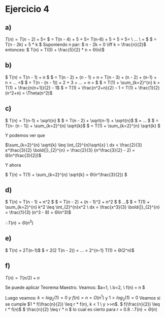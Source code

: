 # Ejercicio 4

## a)

$T(n) = T(n-2)+5 =$
$ = T(n - 4) + 5 + 5= T(n-6) + 5 + 5 + 5= \ ... \ = $
$ = T(n - 2k) + 5 * k  $
Suponiendo n par:
$ n - 2k = 0 \iff k = \frac{n}{2}$
entonces:
    $ T(n) = T(0) + \frac{5}{2} * n = Θ(n)$

## b)

$ T(n) = T(n - 1) + n $
$ = T(n - 2) + (n - 1) + n = T(n - 3) + (n - 2) + (n-1) + n = ... =$
$ = T(n - (n - 1)) + 2 + 3 + ... + n = $
$ = T(1) + \sum_{k=2}^{n} k = T(1) + \frac{n(n+1)}{2} - 1$
$ = T(1) + \frac{n^2+n}{2} - 1 = T(1) + \frac{1}{2}(n^2+n) = \Theta(n^2)$

## c)

$ T(n) = T(n-1) + \sqrt{n} $
$ = T(n - 2) + \sqrt{n-1} + \sqrt{n}$
$ = ... $
$ = T(n- (n - 1)) + \sum_{k=2}^{n} \sqrt{k}$
$ = T(1) + \sum_{k=2}^{n} \sqrt{k} $

Y podemos ver que

$\sum_{k=2}^{n} \sqrt{k} \leq \int_{2}^{n}\sqrt{x} \ dx = \frac{2}{3} x^\frac{3}{2} \bold{|}_{2}^{n} = \frac{2}{3} (n^\frac{3}{2} - 2) = Θ(n^\frac{3}{2})$

Y ahora

$ T(n) = T(1) + \sum_{k=2}^{n} \sqrt{k} = Θ(n^\frac{3}{2}) $

## d)

$ T(n) = T(n - 1) + n^2 $
$ = T(n - 2) + (n - 1)^2 + n^2 $
$ ...$
$ = T(1) + \sum_{k=2}^{n} k^2 \leq \int_{2}^{n}x^2 \ dx = \frac{x^3}{3} \bold{|}_{2}^{n} = \frac{1}{3} (n^3 - 8) = Θ(n^3)$

$∴ T(n) = Θ(n^3)$

## e)

$ T(n) = 2T(n-1)$
$ = 2(2 T(n - 2)) = ... = 2^{n-1} T(1) = Θ(2^n)$

## f)

$T(n) = T(n/2) + n$

Se puede aplicar Teorema Maestro. Veamos:
$a=1, \ b=2, \ f(n) = n $

Luego veamos:
$k = log_2(1) = 0$
$y \ f(n) = n = Ω(n^1)$ y $1 > log_2(1) = 0$
Veamos si se cumple $1 * f(\frac{n}{2}) \leq r * f(n), k < 1 \ y >>n$.
$ f(\frac{n}{2}) \leq r * f(n)$
$ \frac{n}{2} \leq r * n $
lo cual es cierto para r = 0.8
$∴ T(n) = Θ(n)$
